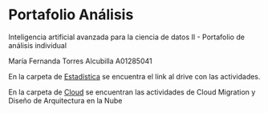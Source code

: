 # Portafolio Análisis
Inteligencia artificial avanzada para la ciencia de datos II - Portafolio de análisis individual

María Fernanda Torres Alcubilla A01285041

En la carpeta de [Estadística](Estadistica) se encuentra el link al drive con las actividades.

En la carpeta de [Cloud](Cloud) se encuentran las actividades de Cloud Migration y Diseño de Arquitectura en la Nube
